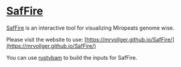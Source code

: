 # [SafFire](https://mrvollger.github.io/SafFire/)

[SafFire](https://mrvollger.github.io/SafFire/) is an interactive tool for visualizing Miropeats genome wise.

Please visit the website to use: [https://mrvollger.github.io/SafFire/](https://mrvollger.github.io/SafFire/)

You can use [rustybam](https://mrvollger.github.io/rustybam/) to build the inputs for SafFire.
